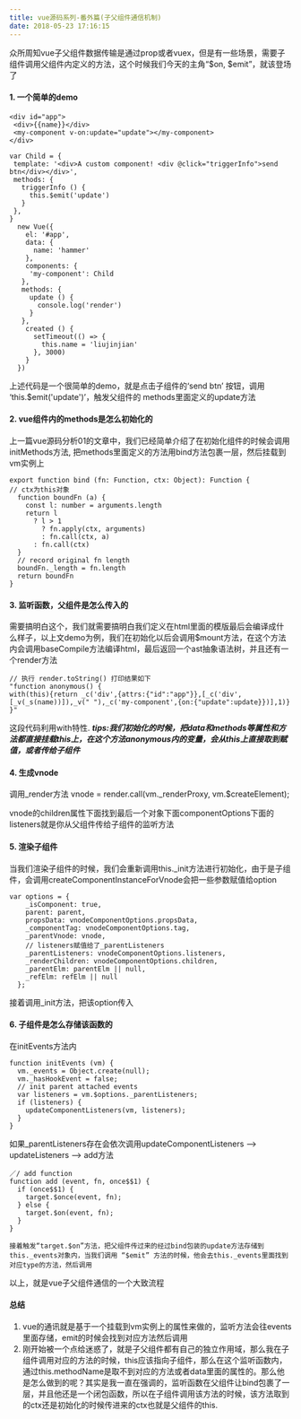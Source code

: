 ```yaml
---
title: vue源码系列-番外篇(子父组件通信机制) 
date: 2018-05-23 17:16:15
---
```


众所周知vue子父组件数据传输是通过prop或者vuex，但是有一些场景，需要子组件调用父组件内定义的方法，这个时候我们今天的主角“$on, $emit”，就该登场了

<!-- more -->
#### 1. 一个简单的demo
    
```
<div id="app">
 <div>{{name}}</div>
 <my-component v-on:update="update"></my-component>
</div>

```

```
var Child = {
 template: '<div>A custom component! <div @click="triggerInfo">send btn</div></div>',
 methods: {
   triggerInfo () {
     this.$emit('update')
   }
 },
}
  new Vue({
    el: '#app',
    data: {
      name: 'hammer'
    },
    components: {
     'my-component': Child
   },
   methods: {
     update () {
       console.log('render')
     }
   },
    created () {
      setTimeout(() => {
        this.name = 'liujinjian'
      }, 3000)
    }
  })
```

上述代码是一个很简单的demo，就是点击子组件的‘send btn’ 按钮，调用 ‘this.$emit('update')’，触发父组件的 methods里面定义的update方法

#### 2. vue组件内的methods是怎么初始化的

上一篇vue源码分析01的文章中，我们已经简单介绍了在初始化组件的时候会调用initMethods方法, 把methods里面定义的方法用bind方法包裹一层，然后挂载到vm实例上

```
export function bind (fn: Function, ctx: Object): Function {
// ctx为this对象
  function boundFn (a) {
    const l: number = arguments.length
    return l
      ? l > 1
        ? fn.apply(ctx, arguments)
        : fn.call(ctx, a)
      : fn.call(ctx)
  }
  // record original fn length
  boundFn._length = fn.length
  return boundFn
}
```

#### 3. 监听函数，父组件是怎么传入的

需要搞明白这个，我们就需要搞明白我们定义在html里面的模版最后会编译成什么样子，以上文demo为例，我们在初始化以后会调用$mount方法，在这个方法内会调用baseCompile方法编译html，最后返回一个ast抽象语法树，并且还有一个render方法

```
// 执行 render.toString() 打印结果如下
"function anonymous() {
with(this){return _c('div',{attrs:{"id":"app"}},[_c('div',[_v(_s(name))]),_v(" "),_c('my-component',{on:{"update":update}})],1)}
}"
```

这段代码利用with特性. ***tips:我们初始化的时候，把data和methods等属性和方法都直接挂载this上，在这个方法anonymous内的变量，会从this上直接取到赋值，或者传给子组件***


#### 4. 生成vnode

调用_render方法
vnode = render.call(vm._renderProxy, vm.$createElement);

vnode的children属性下面找到最后一个对象下面componentOptions下面的listeners就是你从父组件传给子组件的监听方法

#### 5. 渲染子组件

当我们渲染子组件的时候，我们会重新调用this._init方法进行初始化，由于是子组件，会调用createComponentInstanceForVnode会把一些参数赋值给option

```
var options = {
    _isComponent: true,
    parent: parent,
    propsData: vnodeComponentOptions.propsData,
    _componentTag: vnodeComponentOptions.tag,
    _parentVnode: vnode,
    // listeners赋值给了_parentListeners
    _parentListeners: vnodeComponentOptions.listeners,
    _renderChildren: vnodeComponentOptions.children,
    _parentElm: parentElm || null,
    _refElm: refElm || null
  };
```
接着调用_init方法，把该option传入

#### 6. 子组件是怎么存储该函数的

在initEvents方法内

```
function initEvents (vm) {
  vm._events = Object.create(null);
  vm._hasHookEvent = false;
  // init parent attached events
  var listeners = vm.$options._parentListeners;
  if (listeners) {
    updateComponentListeners(vm, listeners);
  }
}
```

如果_parentListeners存在会依次调用updateComponentListeners --> updateListeners --> add方法

```
／/ add function
function add (event, fn, once$$1) {
  if (once$$1) {
    target.$once(event, fn);
  } else {
    target.$on(event, fn);
  }
}
```

```
接着触发“target.$on”方法，把父组件传过来的经过bind包装的update方法存储到this._events对象内，当我们调用 “$emit” 方法的时候，他会去this._events里面找到对应type的方法，然后调用
```

以上，就是vue子父组件通信的一个大致流程


#### 总结

1. vue的通讯就是基于一个挂载到vm实例上的属性来做的，监听方法会往events里面存储，emit的时候会找到对应方法然后调用
2. 刚开始被一个点给迷惑了，就是子父组件都有自己的独立作用域，那么我在子组件调用对应的方法的时候，this应该指向子组件，那么在这个监听函数内，通过this.methodName是取不到对应的方法或者data里面的属性的。那么他是怎么做到的呢？其实是我一直在强调的，监听函数在父组件让bind包裹了一层，并且他还是一个闭包函数，所以在子组件调用该方法的时候，该方法取到的ctx还是初始化的时候传进来的ctx也就是父组件的this.


